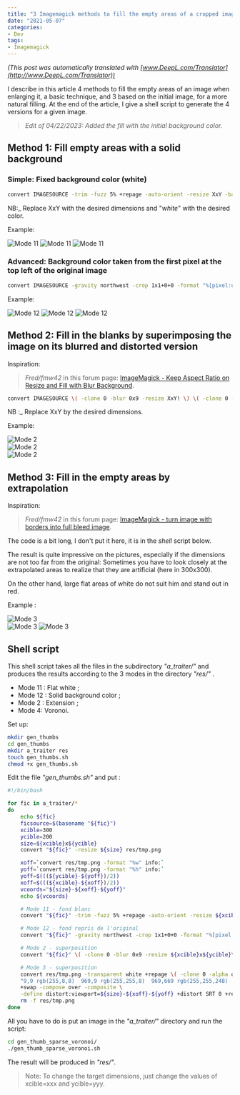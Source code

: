 ```yaml
---
title: "3 Imagemagick methods to fill the empty areas of a cropped image"
date: "2021-05-07"
categories:
- Dev
tags:
- Imagemagick
---
```


_(This post was automatically translated with [www.DeepL.com/Translator](http://www.DeepL.com/Translator))_

I describe in this article 4 methods to fill the empty areas of an image when enlarging it, a basic technique, and 3 based on the initial image, for a more natural filling.
At the end of the article, I give a shell script to generate the 4 versions for a given image.

<!--more-->

> _Edit of 04/22/2023: Added the fill with the initial background color._

## Method 1: Fill empty areas with a solid background

### Simple: Fixed background color (white)

```sh
convert IMAGESOURCE -trim -fuzz 5% +repage -auto-orient -resize XxY -background white -gravity center -extent XxY IMAGECIBLE
```

NB:_ Replace XxY with the desired dimensions and "_white_" with the desired color.

Example:

![Mode 11](bottes_stylmartin_rocket_picto.jpg.mode11.jpg)
![Mode 11](EN13594-1_-_DXR_-_SANCHEZ_PUNCHER.jpg.mode11.jpg)
![Mode 11](EN13594-1KP_-_FIVE_-_TFX2_WOMAN_WP.jpg.mode11.jpg)

### Advanced: Background color taken from the first pixel at the top left of the original image

```sh
convert IMAGESOURCE -gravity northwest -crop 1x1+0+0 -format "%[pixel:u]" info:- | xargs -I {} convert IMAGESOURCE -resize XxY -background {} -gravity center -extent XxY IMAGECIBLE
```

Example:

![Mode 12](bottes_stylmartin_rocket_picto.jpg.mode12.jpg)
![Mode 12](EN13594-1_-_DXR_-_SANCHEZ_PUNCHER.jpg.mode12.jpg)
![Mode 12](EN13594-1KP_-_FIVE_-_TFX2_WOMAN_WP.jpg.mode12.jpg)


## Method 2: Fill in the blanks by superimposing the image on its blurred and distorted version

Inspiration: 

> _Fred/fmw42_ in this forum page: [ImageMagick - Keep Aspect Ratio on Resize and Fill with Blur Background](https://legacy.imagemagick.org/discourse-server/viewtopic.php?t=28035).

```sh
convert IMAGESOURCE \( -clone 0 -blur 0x9 -resize XxY! \) \( -clone 0 -resize XxY \) -delete 0 -gravity center -compose over -composite IMAGECIBLE
```

NB :_ Replace XxY by the desired dimensions.


Example:

![Mode 2](bottes_stylmartin_rocket_picto.jpg.mode2.jpg)    
![Mode 2](EN13594-1_-_DXR_-_SANCHEZ_PUNCHER.jpg.mode2.jpg)                                        
![Mode 2](EN13594-1KP_-_FIVE_-_TFX2_WOMAN_WP.jpg.mode2.jpg)

## Method 3: Fill in the empty areas by extrapolation

Inspiration: 

> _Fred/fmw42_ in this forum page: [ImageMagick - turn image with borders into full bleed image](https://legacy.imagemagick.org/discourse-server/viewtopic.php?t=26928).

The code is a bit long, I don't put it here, it is in the _shell_ script below.

The result is quite impressive on the pictures, especially if the dimensions are not too far from the original:
Sometimes you have to look closely at the extrapolated areas to realize that they are artificial (here in 300x300).

On the other hand, large flat areas of white do not suit him and stand out in red.

Example :

![Mode 3](bottes_stylmartin_rocket_picto.jpg.mode3.jpg)                                            
![Mode 3](EN13594-1_-_DXR_-_SANCHEZ_PUNCHER.jpg.mode3.jpg)
![Mode 3](EN13594-1KP_-_FIVE_-_TFX2_WOMAN_WP.jpg.mode3.jpg)

## Shell script

This shell script takes all the files in the subdirectory _"a_traiter/"_ and produces the results according to the 3 modes in the directory _"res/"_ .

- Mode 11 : Flat white ;
- Mode 12 : Solid background color ;
- Mode 2 : Extension ;
- Mode 4: Voronoi.

Set up:

```sh
mkdir gen_thumbs
cd gen_thumbs
mkdir a_traiter res
touch gen_thumbs.sh
chmod +x gen_thumbs.sh
```

Edit the file _"gen_thumbs.sh"_ and put :

```sh
#!/bin/bash

for fic in a_traiter/*
do
	echo ${fic}
	ficsource=$(basename "${fic}")
	xcible=300
	ycible=200
	size=${xcible}x${ycible}
	convert "${fic}" -resize ${size} res/tmp.png 

	xoff=`convert res/tmp.png -format "%w" info:`
	yoff=`convert res/tmp.png -format "%h" info:`
	yoff=$(((${ycible}-${yoff})/2))
	xoff=$(((${xcible}-${xoff})/2))
	vcoords="${size}-${xoff}-${yoff}"
	echo ${vcoords}

    # Mode 11 - fond blanc
	convert "${fic}" -trim -fuzz 5% +repage -auto-orient -resize ${xcible}x${ycible} -background white -gravity center -extent ${xcible}x${ycible} res/"${ficsource}".mode11.jpg

    # Mode 12 - fond repris de l'original
	convert "${fic}" -gravity northwest -crop 1x1+0+0 -format "%[pixel:u]" info:- | xargs -I {} convert "${fic}" -trim -fuzz 5% +repage -auto-orient -resize ${xcible}x${ycible} -background {} -gravity center -extent ${xcible}x${ycible} res/"${ficsource}".mode12.jpg

    # Mode 2 - superposition
	convert "${fic}" \( -clone 0 -blur 0x9 -resize ${xcible}x${ycible}\! \) \( -clone 0 -resize ${xcible}x${ycible} \) -delete 0 -gravity center -compose over -composite res/"${ficsource}".mode2.jpg

	# Mode 3 - superposition
	convert res/tmp.png -transparent white +repage \( -clone 0 -alpha off -sparse-color Voronoi \
	"9,9 rgb(255,8,8)  969,9 rgb(255,255,8)  969,669 rgb(255,255,248)  9,669 rgb(255,248,248)" \) \
	+swap -compose over -composite \
	-define distort:viewport=${size}-${xoff}-${yoff} +distort SRT 0 +repage res/"${ficsource}".mode3.jpg
	rm -f res/tmp.png
done
```

All you have to do is put an image in the _"a_traiter/"_ directory and run the script:

```sh
cd gen_thumb_sparse_voronoi/
./gen_thumb_sparse_voronoi.sh
```

The result will be produced in _"res/"_.

> Note: To change the target dimensions, just change the values of xcible=xxx and ycible=yyy.



